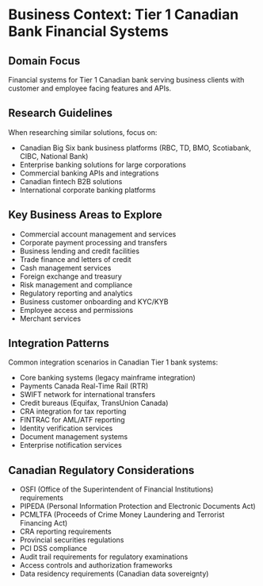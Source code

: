 # Business Context: Tier 1 Canadian Bank Financial Systems

## Domain Focus
Financial systems for Tier 1 Canadian bank serving business clients with customer and employee facing features and APIs.

## Research Guidelines
When researching similar solutions, focus on:
- Canadian Big Six bank business platforms (RBC, TD, BMO, Scotiabank, CIBC, National Bank)
- Enterprise banking solutions for large corporations
- Commercial banking APIs and integrations
- Canadian fintech B2B solutions
- International corporate banking platforms

## Key Business Areas to Explore
- Commercial account management and services
- Corporate payment processing and transfers
- Business lending and credit facilities
- Trade finance and letters of credit
- Cash management services
- Foreign exchange and treasury
- Risk management and compliance
- Regulatory reporting and analytics
- Business customer onboarding and KYC/KYB
- Employee access and permissions
- Merchant services

## Integration Patterns
Common integration scenarios in Canadian Tier 1 bank systems:
- Core banking systems (legacy mainframe integration)
- Payments Canada Real-Time Rail (RTR)
- SWIFT network for international transfers
- Credit bureaus (Equifax, TransUnion Canada)
- CRA integration for tax reporting
- FINTRAC for AML/ATF reporting
- Identity verification services
- Document management systems
- Enterprise notification services

## Canadian Regulatory Considerations
- OSFI (Office of the Superintendent of Financial Institutions) requirements
- PIPEDA (Personal Information Protection and Electronic Documents Act)
- PCMLTFA (Proceeds of Crime Money Laundering and Terrorist Financing Act)
- CRA reporting requirements
- Provincial securities regulations
- PCI DSS compliance
- Audit trail requirements for regulatory examinations
- Access controls and authorization frameworks
- Data residency requirements (Canadian data sovereignty)